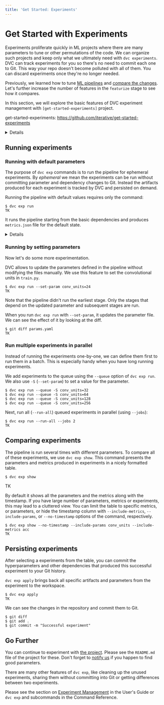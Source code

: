 ```yaml
---
title: 'Get Started: Experiments'
---
```


# Get Started with Experiments

<abbr>Experiments</abbr> proliferate quickly in ML projects where there are many
parameters to tune or other permutations of the code. We can organize such
projects and keep only what we ultimately need with `dvc experiments`. DVC can
track experiments for you so there's no need to commit each one to Git. This way
your repo doesn't become polluted with all of them. You can discard experiments
once they're no longer needed.

Previously, we learned how to tune [ML pipelines](/doc/start/data-pipelines) and
[compare the changes](/doc/start/metrics-parameters-plots). Let's further
increase the number of features in the `featurize` stage to see how it compares.

In this section, we will explore the basic features of DVC experiment
management with `[get-started-experiments]` project. 

get-started-experiments: https://github.com/iterative/get-started-experiments

<details>
## Installing and Configuring the Project

These commands are run in the `[get-started-experiments]` project. You can run
the commands in this document after cloning the repository and installing the
requirements.

### Clone the project and create venv

Please clone the project and create a virtual environment. 

> We create a virtual environment to keep the libraries we use isolated from
> the rest of your system. This prevents version conflicts.

```dvc
$ git clone https://github.com/iterative/get-started-experiments -b source-code
$ cd get-started-experiments
$ virtualenv .venv
$ . .venv/bin/activate
$ python -m pip install -r requirements.txt
```

### Get the data set

The repository you cloned doesn't contain the dataset. In order to get
`fashion-mnist.tar.gz` from the `dataset-registry`, we use `dvc get` to
download the missing data files.  `dvc get` is similar to `wget` but works with
Git+DVC repositories to download binary files.

```dvc
$ dvc get https://github.com/iterative/dataset-registry \
          fashion-mnist/images.tar.gz -o data/images.tar.gz
```

Then we extract this file that contains labeled images. 

```dvc
$ tar -xvzf data/images.tar.gz --directory data/
``` 

### Specifying the experiment

We first initialize DVC inside the project to create an experiment.

```dvc
$ dvc init
```

DVC experiments are run by specifying their commands, outputs, parameters and
dependencies. We add an experiment command by `dvc stage add`. 


```dvc
$ dvc stage add -n train \
                -p model.conv_units \
                -p train.conv_units \
                -d data/images \
                -m metrics.json \
                python3 train.py 
```

The command tells DVC to create an experiment named `train`, with two
parameters and a data dependency to `data/images`. The command produces
`metrics.json` as a special type of output. 

DVC creates `dvc.yaml` file and modifies `.gitignore` for Git to ignore certain
artifacts. 

```dvc
$ git add dvc.yaml .gitignore
$ git commit -m "added data and the experiment" 
```

</details>

## Running experiments 

### Running with default parameters

The purpose of `dvc exp` commands is to run the pipeline for ephemeral
experiments. By _ephemeral_ we mean the experiments can be run without
committing parameter and dependency changes to Git. Instead the artifacts
produced for each experiment is tracked by DVC and persisted on demand. 

Running the pipeline with default values requires only the command:

``` dvc
$ dvc exp run
TK
```

It runs the pipeline starting from the basic dependencies and produces
`metrics.json` file for the default state. 

<details>

### If you used `dvc repro` before

Earlier versions of DVC uses `dvc repro` to run the pipeline. If you already
have a DVC project, you may be used to `dvc repro`.

In DVC 2.0 `dvc exp run` supersedes `dvc repro`. Both of these commands run the pipeline.

We use `dvc repro` to run the pipeline as found in the <abbr>workspace</abbr>.
All the parameters and dependencies are retrieved from the current workspace.
It doesn't use any special objects to track the experiments.
	 
When you have large number of experiments that you don't want to commit into
Git, it's better to use `dvc exp run`. It allows to change the parameters
quickly, can track the history of artifacts and has facilities to compare
these experiments easily.

`dvc repro` is still available to run the pipeline that don't need these extra
features. 
 
</details>

### Running by setting parameters

Now let's do some more experimentation. 

DVC allows to update the parameters defined in the pipeline without modifying
the files manually. We use this feature to set the convolutional units in
`train.py`.

```dvc
$ dvc exp run --set-param conv_units=24 
TK
```

Note that the pipeline didn't run the earliest stage. Only the stages that
depend on the updated parameter and subsequent stages are run. 

When you run `dvc exp run` with `--set-param`, it updates the parameter file.
We can see the effect of it by looking at the diff. 

```dvc
$ git diff params.yaml
TK
```

### Run multiple experiments in parallel

Instead of running the experiments one-by-one, we can define them first to run
them in a batch. This is especially handy when you have long running
experiments. 

We add experiments to the queue using the `--queue` option of `dvc exp run`. We
also use `-S` (`--set-param`) to set a value for the parameter. 

``` dvc
$ dvc exp run --queue -S conv_units=32
$ dvc exp run --queue -S conv_units=64
$ dvc exp run --queue -S conv_units=128
$ dvc exp run --queue -S conv_units=256
```

Next, run all (`--run-all`) queued experiments in parallel (using `--jobs`):

```dvc
$ dvc exp run --run-all --jobs 2
TK
```

## Comparing experiments

The pipeline is run several times with different parameters. To compare all of
these experiments, we use `dvc exp show`. This command presents the parameters
and metrics produced in experiments in a nicely formatted table.

```dvc
$ dvc exp show
```
TK

By default it shows all the parameters and the metrics along with the
timestamp. If you have large number of parameters, metrics or experiments, this
may lead to a cluttered view. You can limit the table to specific metrics, or
parameters, or hide the timestamp column with `--include-metrics`,
`--include-params`, or `--no-timestamp` options of the command, respectively.

```dvc
$ dvc exp show --no-timestamp --include-params conv_units --include-metrics acc
TK
```

## Persisting experiments

After selecting a experiments from the table, you can commit the
hyperparameters and other dependencies that produced this successful experiment
to your Git history. 

`dvc exp apply` brings back all specific artifacts and parameters from the
experiment to the <abbr>workspace</abbr>.

```dvc
$ dvc exp apply 
TK
```

We can see the changes in the repository and commit them to Git. 

```dvc
$ git diff
$ git add .
$ git commit -m "Successful experiment"
```

## Go Further

You can continue to experiment with [the
project](https://github.com/iterative/get-started-experiments).  Please see the
`README.md` file of the project for these. Don't forget to [notify
us](https://dvc.org/chat) if you happen to find good parameters.

There are many other features of `dvc exp`, like cleaning up the unused
experiments, sharing them without committing into Git or getting differences
between two experiments.

Please see the section on [Experiment
Management](/doc/user-guide/experiment-management) in the User's Guide or `dvc
exp` and subcommands in the Command Reference. 
